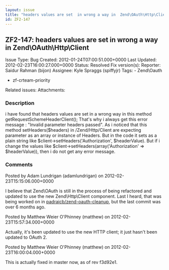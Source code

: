 ```yaml
---
layout: issue
title: "headers values are set  in wrong a way in  Zend\OAuth\Http\Client"
id: ZF2-147
---
```


ZF2-147: headers values are set in wrong a way in Zend\\OAuth\\Http\\Client
---------------------------------------------------------------------------

 Issue Type: Bug Created: 2012-01-24T07:00:51.000+0000 Last Updated: 2012-02-23T16:00:27.000+0000 Status: Resolved Fix version(s): 
 Reporter:  Saidur Rahman (bijon)  Assignee:  Kyle Spraggs (spiffyjr)  Tags: - Zend\\Oauth
- zf-crteam-priority
 
 Related issues: 
 Attachments: 
### Description

i have found that headers values are set in a wrong way in this method getRequestSchemeHeaderClient(); That's why i always get this error message : "Invalid parameter headers passed". As i noticed that this method setHeaders($headers) in /Zend/Http/Client are expecting parameter as an array or instance of Headers. But in the code it sets as a plain string like $client->setHeaders('Authorization', $headerValue). But if i change the values like $client->setHeaders(array('Authorization' => $headerValue)), then i do not get any error message.

 

 

### Comments

Posted by Adam Lundrigan (adamlundrigan) on 2012-02-23T15:15:06.000+0000

I believe that Zend\\OAuth is still in the process of being refactored and updated to use the new Zend\\Http\\Client component. Last I heard, that was being worked on in [padraicb/zend-oauth-cleanup](https://github.com/padraic/zf2/tree/zend-oauth-cleanup), but the last commit was over 6 months ago.

 

 

Posted by Matthew Weier O'Phinney (matthew) on 2012-02-23T15:57:34.000+0000

Actually, it's been updated to use the new HTTP client; it just hasn't been updated to OAuth 2.

 

 

Posted by Matthew Weier O'Phinney (matthew) on 2012-02-23T16:00:04.000+0000

This is actually fixed in master now, as of rev f3d92e1.

 

 